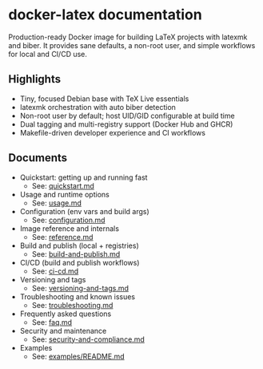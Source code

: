 # docker-latex documentation

Production-ready Docker image for building LaTeX projects with latexmk and biber. It provides sane defaults, a non-root user, and simple workflows for local and CI/CD use.

## Highlights

- Tiny, focused Debian base with TeX Live essentials
- latexmk orchestration with auto biber detection
- Non-root user by default; host UID/GID configurable at build time
- Dual tagging and multi-registry support (Docker Hub and GHCR)
- Makefile-driven developer experience and CI workflows

## Documents

- Quickstart: getting up and running fast
  - See: [quickstart.md](quickstart.md)
- Usage and runtime options
  - See: [usage.md](usage.md)
- Configuration (env vars and build args)
  - See: [configuration.md](configuration.md)
- Image reference and internals
  - See: [reference.md](reference.md)
- Build and publish (local + registries)
  - See: [build-and-publish.md](build-and-publish.md)
- CI/CD (build and publish workflows)
  - See: [ci-cd.md](ci-cd.md)
- Versioning and tags
  - See: [versioning-and-tags.md](versioning-and-tags.md)
- Troubleshooting and known issues
  - See: [troubleshooting.md](troubleshooting.md)
- Frequently asked questions
  - See: [faq.md](faq.md)
- Security and maintenance
  - See: [security-and-compliance.md](security-and-compliance.md)
- Examples
  - See: [examples/README.md](examples/README.md)
